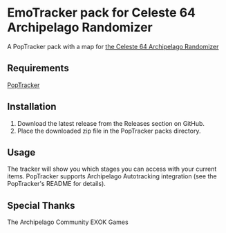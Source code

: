 # EmoTracker pack for Celeste 64 Archipelago Randomizer

A PopTracker pack with a map for [the Celeste 64 Archipelago Randomizer](https://github.com/ArchipelagoMW/Archipelago)

## Requirements

[PopTracker](https://github.com/black-sliver/PopTracker)

## Installation

1. Download the latest release from the Releases section on GitHub.
2. Place the downloaded zip file in the PopTracker packs directory.

## Usage

The tracker will show you which stages you can access with your current items.
PopTracker supports Archipelago Autotracking integration (see the PopTracker's README for details).

## Special Thanks

The Archipelago Community
EXOK Games
